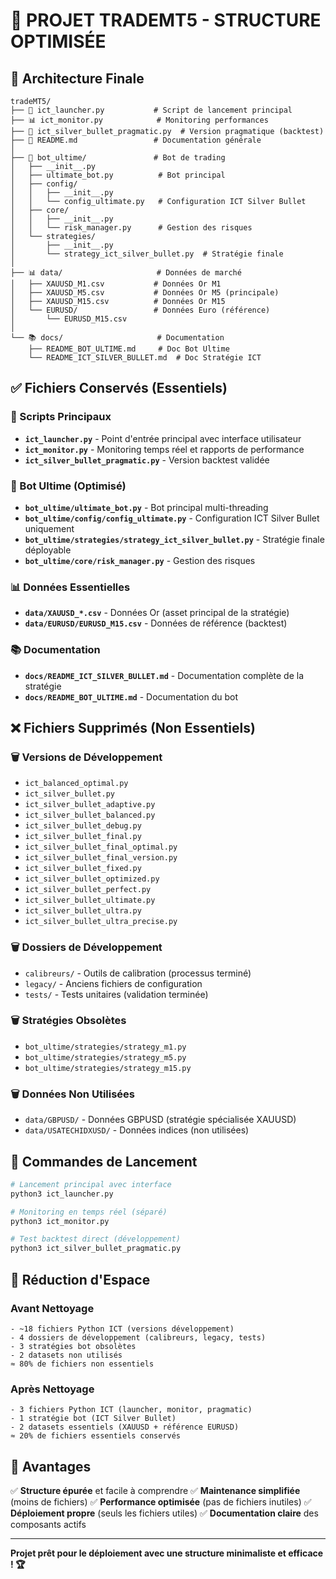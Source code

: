 # 🧹 PROJET TRADEMT5 - STRUCTURE OPTIMISÉE

## 📁 Architecture Finale

```
tradeMT5/
├── 🏅 ict_launcher.py           # Script de lancement principal
├── 📊 ict_monitor.py            # Monitoring performances
├── 🧪 ict_silver_bullet_pragmatic.py  # Version pragmatique (backtest)
├── 📖 README.md                 # Documentation générale
│
├── 🤖 bot_ultime/               # Bot de trading
│   ├── __init__.py
│   ├── ultimate_bot.py          # Bot principal
│   ├── config/
│   │   ├── __init__.py
│   │   └── config_ultimate.py   # Configuration ICT Silver Bullet
│   ├── core/
│   │   ├── __init__.py
│   │   └── risk_manager.py      # Gestion des risques
│   └── strategies/
│       ├── __init__.py
│       └── strategy_ict_silver_bullet.py  # Stratégie finale
│
├── 📊 data/                     # Données de marché
│   ├── XAUUSD_M1.csv           # Données Or M1
│   ├── XAUUSD_M5.csv           # Données Or M5 (principale)
│   ├── XAUUSD_M15.csv          # Données Or M15
│   └── EURUSD/                 # Données Euro (référence)
│       └── EURUSD_M15.csv
│
└── 📚 docs/                     # Documentation
    ├── README_BOT_ULTIME.md     # Doc Bot Ultime
    └── README_ICT_SILVER_BULLET.md  # Doc Stratégie ICT
```

## ✅ Fichiers Conservés (Essentiels)

### 🎯 Scripts Principaux
- **`ict_launcher.py`** - Point d'entrée principal avec interface utilisateur
- **`ict_monitor.py`** - Monitoring temps réel et rapports de performance
- **`ict_silver_bullet_pragmatic.py`** - Version backtest validée

### 🤖 Bot Ultime (Optimisé)
- **`bot_ultime/ultimate_bot.py`** - Bot principal multi-threading
- **`bot_ultime/config/config_ultimate.py`** - Configuration ICT Silver Bullet uniquement
- **`bot_ultime/strategies/strategy_ict_silver_bullet.py`** - Stratégie finale déployable
- **`bot_ultime/core/risk_manager.py`** - Gestion des risques

### 📊 Données Essentielles
- **`data/XAUUSD_*.csv`** - Données Or (asset principal de la stratégie)
- **`data/EURUSD/EURUSD_M15.csv`** - Données de référence (backtest)

### 📚 Documentation
- **`docs/README_ICT_SILVER_BULLET.md`** - Documentation complète de la stratégie
- **`docs/README_BOT_ULTIME.md`** - Documentation du bot

## ❌ Fichiers Supprimés (Non Essentiels)

### 🗑️ Versions de Développement
- `ict_balanced_optimal.py`
- `ict_silver_bullet.py`
- `ict_silver_bullet_adaptive.py`
- `ict_silver_bullet_balanced.py`
- `ict_silver_bullet_debug.py`
- `ict_silver_bullet_final.py`
- `ict_silver_bullet_final_optimal.py`
- `ict_silver_bullet_final_version.py`
- `ict_silver_bullet_fixed.py`
- `ict_silver_bullet_optimized.py`
- `ict_silver_bullet_perfect.py`
- `ict_silver_bullet_ultimate.py`
- `ict_silver_bullet_ultra.py`
- `ict_silver_bullet_ultra_precise.py`

### 🗑️ Dossiers de Développement
- `calibreurs/` - Outils de calibration (processus terminé)
- `legacy/` - Anciens fichiers de configuration
- `tests/` - Tests unitaires (validation terminée)

### 🗑️ Stratégies Obsolètes
- `bot_ultime/strategies/strategy_m1.py`
- `bot_ultime/strategies/strategy_m5.py`
- `bot_ultime/strategies/strategy_m15.py`

### 🗑️ Données Non Utilisées
- `data/GBPUSD/` - Données GBPUSD (stratégie spécialisée XAUUSD)
- `data/USATECHIDXUSD/` - Données indices (non utilisées)

## 🚀 Commandes de Lancement

```bash
# Lancement principal avec interface
python3 ict_launcher.py

# Monitoring en temps réel (séparé)
python3 ict_monitor.py

# Test backtest direct (développement)
python3 ict_silver_bullet_pragmatic.py
```

## 💾 Réduction d'Espace

### Avant Nettoyage
```
- ~18 fichiers Python ICT (versions développement)
- 4 dossiers de développement (calibreurs, legacy, tests)
- 3 stratégies bot obsolètes  
- 2 datasets non utilisés
≈ 80% de fichiers non essentiels
```

### Après Nettoyage
```
- 3 fichiers Python ICT (launcher, monitor, pragmatic)
- 1 stratégie bot (ICT Silver Bullet)
- 2 datasets essentiels (XAUUSD + référence EURUSD)
≈ 20% de fichiers essentiels conservés
```

## 🎯 Avantages

✅ **Structure épurée** et facile à comprendre
✅ **Maintenance simplifiée** (moins de fichiers)
✅ **Performance optimisée** (pas de fichiers inutiles)
✅ **Déploiement propre** (seuls les fichiers utiles)
✅ **Documentation claire** des composants actifs

---

**Projet prêt pour le déploiement avec une structure minimaliste et efficace ! 🏆**
